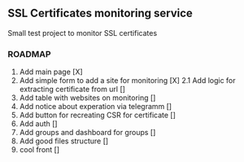 ## SSL Certificates monitoring service

Small test project to monitor SSL certificates

### ROADMAP

1. Add main page [X]
2. Add simple form to add a site for monitoring  [X]
2.1 Add logic for extracting certificate from url []
3. Add table with websites on monitoring []
4. Add notice about experation via telegramm []
5. Add button for recreating CSR for certificate []
6. Add auth []
7. Add groups and dashboard for groups []
8. Add good files structure []
9. cool front []